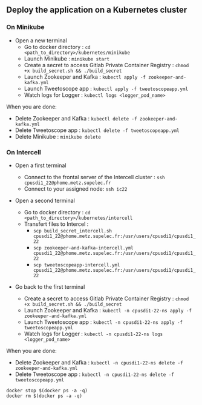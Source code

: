 ## Deploy the application on a Kubernetes cluster
### On Minikube
- Open a new terminal
  - Go to docker directory : `cd <path_to_directory>/kubernetes/minikube`
  - Launch Minikube : `minikube start`
  - Create a secret to access Gitlab Private Container Registry : `chmod +x build_secret.sh && ./build_secret`
  - Launch Zookeeper and Kafka : `kubectl apply -f zookeeper-and-kafka.yml`
  - Launch Tweetoscope app : `kubectl apply -f tweetoscopeapp.yml`
  - Watch logs for Logger : `kubectl logs <logger_pod_name>` 

When you are done:
- Delete Zookeeper and Kafka : `kubectl delete -f zookeeper-and-kafka.yml`
- Delete Tweetoscope app : `kubectl delete -f tweetoscopeapp.yml`
- Delete Minikube : `minikube delete`

### On Intercell
- Open a first terminal
  - Connect to the frontal server of the Intercell cluster : `ssh cpusdi1_22@phome.metz.supelec.fr`
  - Connect to your assigned node: `ssh ic22`

- Open a second terminal
  - Go to docker directory : `cd <path_to_directory>/kubernetes/intercell`
  - Transfert files to Intercel :
    - `scp build_secret_intercell.sh cpusdi1_22@phome.metz.supelec.fr:/usr/users/cpusdi1/cpusdi1_22`
    - `scp zookeeper-and-kafka-intercell.yml cpusdi1_22@phome.metz.supelec.fr:/usr/users/cpusdi1/cpusdi1_22`
    - `scp tweetoscopeapp-intercell.yml cpusdi1_22@phome.metz.supelec.fr:/usr/users/cpusdi1/cpusdi1_22`

- Go back to the first terminal
  - Create a secret to access Gitlab Private Container Registry : `chmod +x build_secret.sh && ./build_secret`
  - Launch Zookeeper and Kafka : `kubectl -n cpusdi1-22-ns apply -f zookeeper-and-kafka.yml`
  - Launch Tweetoscope app : `kubectl -n cpusdi1-22-ns apply -f tweetoscopeapp.yml`
  - Watch logs for Logger : `kubectl -n cpusdi1-22-ns logs <logger_pod_name>` 

When you are done:
- Delete Zookeeper and Kafka : `kubectl -n cpusdi1-22-ns delete -f zookeeper-and-kafka.yml`
- Delete Tweetoscope app : `kubectl -n cpusdi1-22-ns delete -f tweetoscopeapp.yml`


```
docker stop $(docker ps -a -q)
docker rm $(docker ps -a -q)
```
